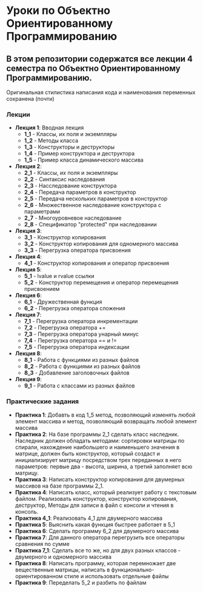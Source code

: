 # Уроки по Объектно Ориентированному Программированию

## В этом репозитории содержатся все лекции 4 семестра по Объектно Ориентированному Программированию.
 
Оригинальная стилистика написания кода и наименования переменных сохранена (почти)
 
 ### Лекции
 * **Лекция 1**: Вводная лекция
   * **1_1** - Классы, их поля и экземпляры
   * **1_2** - Методы класса 
   * **1_3** - Конструкторы и деструкторы
   * **1_4** - Пример конструктора и деструктора
   * **1_5** - Пример класса динамического массива
 * **Лекция 2**:
   * **2_1** - Классы, их поля и экземпляры
   * **2_2** - Синтаксис наследования
   * **2_3** - Насследование конструктора
   * **2_4** - Передача параметров в конструктор
   * **2_5** - Передача нескольких параметров в конструктор
   * **2_6** - Множественное наследование конструктора с параметрами
   * **2_7** - Многоуровневое наследование
   * **2_8** - Спецификатор "protected" при наследовании
 * **Лекция 3**:
   * **3_1** - Конструктор копирования
   * **3_2** - Конструктор копирования для одномерного массива
   * **3_3** - Перегрузка оператора присвоения
 * **Лекция 4**:
   * **4_1** - Конструктор копирования и оператор присвоения
 * **Лекция 5**:
   * **5_1** - lvalue и rvalue ссылки
   * **5_2** - Конструктор перемещения и оператор перемещения присвоением
 * **Лекция 6**:
   * **6_1** - Дружественная функция
   * **6_2** - Перегрузка оператора сложения
 * **Лекция 7**:
   * **7_1** - Перегрузка оператора инкрементации
   * **7_2** - Перегрузка оператора +=
   * **7_3** - Перегрузка оператора унарный минус
   * **7_4** - Перегрузка оператора == и !=
   * **7_5** - Перегрузка оператора индексации
 * **Лекция 8**:
   * **8_1** - Работа с функциями из разных файлов
   * **8_2** - Работа с функциями из разных файлов
   * **8_3** - Добавление заголовочных файлов
 * **Лекция 9**:
   * **9_1** - Работа с классами из разных файлов

 ### Практические задания
   * **Практика 1**: Добавть в код 1_5 метод, позволяющий изменять любой элемент массива и метод, позволяющий возвращать любой элемент массива
   * **Практика 2**: На базе программы 2_1 сделать класс наследник. Наследник должен обладать методами: сортировки матрицы по спирали, нахождение наибольшего и наименьшего значения в матрице, должен быть конструктор, который создаст и инициализирует матрицу посредством трех переданных в него параметров: первые два - высота, ширина, а третий заполняет всю матрицу.
   * **Практика 3**: Написать конструктор копирования для двумерных массивов на базе программы 2_1.
   * **Практика 4**: Написать класс, который реализует работу с текстовым файлом. Реализовать конструктор, конструктор копирования, деструктор, Методы для записи в файл с консоли и чтения в консоль. 
   * **Практика 4_1**: Реализовать 4_1 для двумерного массива
   * **Практика 5**: Выяснить какая функция быстрее работает в 5_1
   * **Практика 6**: Сделать программу 6_2 для двумерного массива
   * **Практика 7**: Для данного оператора перегрузить все операторы сравнения по сумме
   * **Практика 7_1**: Сделать все то же, но для двух разных классов - двумерного и одномерного массива
   * **Практика 8**: Написать программу, которая перемножает две вещественные матрицы, написать в функционально-ориентированном стиле и использовать отдельные файлы
   * **Практика 9**: Переделать 5_2 и разбить по файлам
